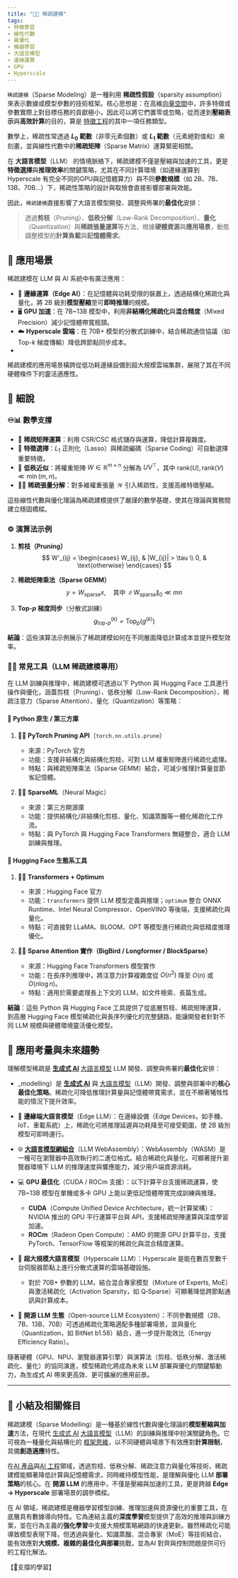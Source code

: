 ```yaml
---
title: "🧹🧩 稀疏建模" 
tags:
- 特徵學習
- 線性代數
- 最優化
- 機器學習
- 大語言模型
- 邊緣運算
- GPU
- Hyperscale
---
```

`稀疏建模`（Sparse Modeling）是一種利用 **稀疏性假設**（sparsity assumption）來表示數據或模型參數的技術框架。核心思想是：在高維[向量空間](04-07-vector_space.zh-hant)中，許多特徵或參數實際上對目標任務的貢獻極小，因此可以將它們置零或忽略，從而達到**壓縮表示**與**高效計算**的目的，算是 [特徵工程](04-04-feature_engineering.zh-hant)的其中一項任務類型。

數學上，稀疏性常透過 **$L_0$ 範數**（非零元素個數）或 **$L_1$ 範數**（元素絕對值和）來刻畫，並與線性代數中的**稀疏矩陣**（Sparse Matrix）運算緊密相關。

在 **大語言模型**（LLM） 的情境脈絡下，稀疏建模不僅是壓縮與加速的工具，更是**特徵選擇**與**推理效率**的關鍵策略，尤其在不同計算環境（如邊緣運算到 Hyperscale 有完全不同的GPU與記憶體算力）與不同**參數規模**（如 2B、7B、13B、70B…）下，稀疏性策略的設計與取捨會直接影響部署與效能。

因此，`稀疏建模`直接影響了大語言模型開發、調整與佈署的**最佳化**安排：

> 透過**剪枝**（Pruning）、**低秩分解**（Low-Rank Decomposition）、**量化**（Quantization）與**稀疏張量運算**等方法，根據**硬體資源**與**應用場景**，動態調整模型的**計算負載**與**記憶體需求**。

## 🚀 應用場景

稀疏建模在 LLM 與 AI 系統中有廣泛應用：

- 🤖 **邊緣運算（Edge AI）**：在記憶體與功耗受限的裝置上，透過結構化稀疏化與量化，將 2B 級別**模型壓縮**至可**即時推理**的規模。
- 🖥️ **GPU 加速**：在 7B~13B 模型中，利用**非結構化稀疏化**與**混合精度**（Mixed Precision）減少記憶體帶寬瓶頸。
- ☁️ **Hyperscale 雲端**：在 70B+ 模型的分散式訓練中，結合稀疏通信協議（如 Top-$k$ 梯度傳輸）降低跨節點同步成本。
- 
稀疏建模的應用場景橫跨從低功耗邊緣設備到超大規模雲端集群，展現了其在不同硬體條件下的靈活適應性。

## 🔬 細說

### ♾️📊 數學支撐

- 🧹 **稀疏矩陣運算**：利用 CSR/CSC 格式儲存與運算，降低計算複雜度。
- 🧩 **特徵選擇**：$L_1$ 正則化（Lasso）與稀疏編碼（Sparse Coding）可自動選擇重要特徵。
- 📐 **低秩近似**：將權重矩陣 $W \in \mathbb{R}^{m\times n}$ 分解為 $U V^\top$，其中 $\mathrm{rank}(U), \mathrm{rank}(V) \ll \min(m,n)$。
- ⛓‍💥 **稀疏張量分解**：對多維權重張量 $\mathcal{W}$ 引入稀疏性，支援高維特徵壓縮。

這些線性代數與優化理論為稀疏建模提供了嚴謹的數學基礎，使其在理論與實務間建立穩固橋樑。

### ⚙️ 演算法示例

1. **剪枝（Pruning）**  
   $$
   W'_{ij} =
   \begin{cases}
   W_{ij}, & |W_{ij}| > \tau \\
   0, & \text{otherwise}
   \end{cases}
   $$

2. **稀疏矩陣乘法（Sparse GEMM）**  
   $$
   y = W_{\text{sparse}} x, \quad \text{其中 } \|W_{\text{sparse}}\|_0 \ll mn
   $$

3. **Top-$p$ 梯度同步**（分散式訓練）  
   $$
   g^{(k)}_{\text{top-}p} = \text{Top}_p\left(g^{(k)}\right)
   $$

**結論**：這些演算法示例展示了稀疏建模如何在不同層面降低計算成本並提升模型效率。


### 🐍🔧 常見工具（LLM 稀疏建模專用）

在 LLM 訓練與推理中，稀疏建模可透過以下 Python 與 Hugging Face 工具進行操作與優化，涵蓋剪枝（Pruning）、低秩分解（Low-Rank Decomposition）、稀疏注意力（Sparse Attention）、量化（Quantization）等策略：

#### 🐍 Python 原生 / 第三方庫

1. 🐍🔥 **PyTorch Pruning API**（`torch.nn.utils.prune`）  
   - 來源：PyTorch 官方  
   - 功能：支援非結構化與結構化剪枝，可對 LLM 權重矩陣進行稀疏化處理。  
   - 特點：與稀疏矩陣乘法（Sparse GEMM）結合，可減少推理計算量並節省記憶體。

1. 🐍🧮 **SparseML**（Neural Magic）  
   - 來源：第三方開源庫  
   - 功能：提供結構化/非結構化剪枝、量化、知識蒸餾等一體化稀疏化工作流。  
   - 特點：與 PyTorch 與 Hugging Face Transformers 無縫整合，適合 LLM 訓練與推理。

#### 🤗 Hugging Face 生態系工具

1. 🤗🧬 **Transformers + Optimum**  
   - 來源：Hugging Face 官方  
   - 功能：`transformers` 提供 LLM 模型定義與推理；`optimum` 整合 ONNX Runtime、Intel Neural Compressor、OpenVINO 等後端，支援稀疏化與量化。  
   - 特點：可直接對 LLaMA、BLOOM、OPT 等模型進行稀疏化與低精度推理優化。

1. 🤗🌀 **Sparse Attention 實作（BigBird / Longformer / BlockSparse）**  
   - 來源：Hugging Face Transformers 模型實作  
   - 功能：在長序列推理中，將注意力計算複雜度從 $O(n^2)$ 降至 $O(n)$ 或 $O(n \log n)$。  
   - 特點：適用於需要處理長上下文的 LLM，如文件檢索、長篇生成。


**結論**：這些 Python 與 Hugging Face 工具提供了從底層剪枝、稀疏矩陣運算，到高層 Hugging Face 模型稀疏化與長序列優化的完整鏈路，能讓開發者針對不同 LLM 規模與硬體環境靈活優化模型。

## 🌉 應用考量與未來趨勢

理解模型稀疏是 **[生成式 AI](06-05-analysis_generative.zh-hant)**  [大語言模型](02-07-large_language_models.zh-hant) LLM 開發、調整與佈署的**最佳化**安排：

- _modelling）是 **[生成式 AI](06-05-analysis_generative.zh-hant)** 與 [大語言模型](02-07-large_language_models.zh-hant)（LLM）開發、調整與部署中的**核心最佳化策略**。稀疏化可降低推理計算量與記憶體帶寬需求，並在不顯著犧牲性能的情況下提升效率。

- 📱 **邊緣端大語言模型**（Edge LLM）：在邊緣設備（Edge Devices，如手機、IoT、車載系統）上，稀疏化可將推理延遲與功耗降至可接受範圍，使 2B 級別模型可即時運行。
- 🌐 **[大語言模型網組合](04-06-llm_webassembly.zh-hant.md)**（LLM WebAssembly）：WebAssembly（WASM）是一種可在瀏覽器中高效執行的二進位格式。結合稀疏化與量化，可顯著提升瀏覽器環境下 LLM 的推理速度與響應能力，減少用戶端資源消耗。  
- 💻 **GPU 最佳化**（CUDA / ROCm 支援）：以下計算平台支援稀疏運算，使 7B~13B 模型在單機或多卡 GPU 上能以更低記憶體帶寬完成訓練與推理。 
	 - **CUDA**（Compute Unified Device Architecture，統一計算架構）：NVIDIA 推出的 GPU 平行運算平台與 API，支援稀疏矩陣運算與深度學習加速。 
	 - **ROCm**（Radeon Open Compute）：AMD 的開源 GPU 計算平台，支援 PyTorch、TensorFlow 等框架的稀疏化與混合精度運算。  
- 🏢 **超大規模大語言模型**（Hyperscale LLM）：Hyperscale 是能在數百至數千台伺服器節點上進行分散式運算的雲端基礎設施。
	- 對於 70B+ 參數的 LLM，結合混合專家模型（Mixture of Experts, MoE）與激活稀疏化（Activation Sparsity，如 Q‑Sparse）可顯著降低跨節點通訊與計算成本。  
- 🌱 **開源 LLM 生態**（Open-source LLM Ecosystem）：不同參數規模（2B、7B、13B、70B）可透過稀疏化策略適配多種部署場景，並與量化（Quantization，如 BitNet b1.58）結合，進一步提升能效比（Energy Efficiency Ratio）。

隨著硬體（GPU、NPU、瀏覽器運算引擎）與演算法（剪枝、低秩分解、激活稀疏化、量化）的協同演進，模型稀疏化將成為未來 LLM 部署與優化的關鍵驅動力，為生成式 AI 帶來更高效、更可擴展的應用前景。

***

## 🏁 小結及相關條目


稀疏建模（Sparse Modelling）是一種基於線性代數與優化理論的**模型壓縮與加速**方法，在現代 [生成式 AI](06-05-analysis_generative.zh-hant)  [大語言模型](02-07-large_language_models.zh-hant)（LLM）的訓練與推理中扮演關鍵角色。它可視為一種量化與結構化的 [框架思維](01-04-Frame_Problem.zh-hant)，以不同硬體與場景下有效應對**計算限制**，具備**創造適應**特性。

在[AI 產品](10-06-AI_PM.zh-hant)與[AI 工程](10----ai_engineering.zh-hant)領域，透過剪枝、低秩分解、稀疏注意力與量化等技術，稀疏建模能顯著降低計算與記憶體需求，同時維持模型性能，是理解與優化 LLM **部署策略**的核心。在 **開源 LLM** 的應用中，不僅是壓縮與加速的工具，更是跨越 **Edge  → Hyperscale** 部署場景的調參橋樑。

在 AI 領域，稀疏建模是機器學習模型訓練、推理加速與資源優化的重要工具，在底層具有數據導向特性。它為連結主義的**深度學習**模型提供了高效的推理與訓練方案，並在行為主義的**強化學習**中支援大規模策略網路的快速更新。雖然稀疏化可能導致模型表現下降，但透過與量化、知識蒸餾、混合專家（MoE）等技術結合，能有效應對**大規模、複雜的最佳化與部署**挑戰，並為AI 對齊與控制問題提供可行的工程化解法。


【📐支撐的學習】 